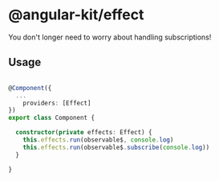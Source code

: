# @angular-kit/effect

You don't longer need to worry about handling subscriptions!

## Usage

```typescript

@Component({
  ...
    providers: [Effect]
})
export class Component {

  constructor(private effects: Effect) {
    this.effects.run(observable$, console.log)
    this.effects.run(observable$.subscribe(console.log))
  }

}

```
